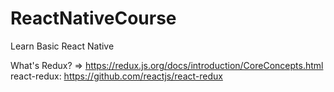 # ReactNativeCourse
Learn Basic React Native

What's Redux? => https://redux.js.org/docs/introduction/CoreConcepts.html
react-redux: https://github.com/reactjs/react-redux
